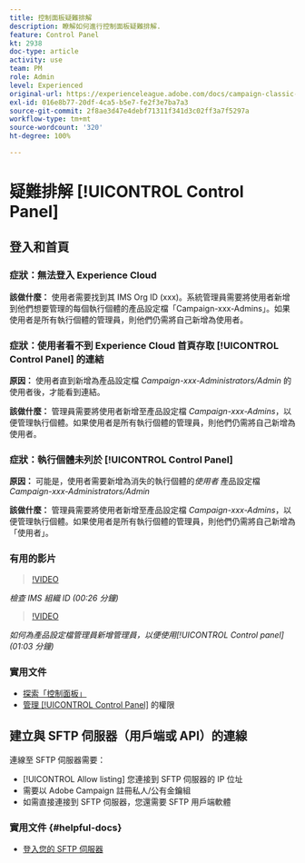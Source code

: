 ```yaml
---
title: 控制面板疑難排解
description: 瞭解如何進行控制面板疑難排解.
feature: Control Panel
kt: 2938
doc-type: article
activity: use
team: PM
role: Admin
level: Experienced
original-url: https://experienceleague.adobe.com/docs/campaign-classic-learn/tutorials/administrating/control-panel-acc/trouble-shooting.html
exl-id: 016e8b77-20df-4ca5-b5e7-fe2f3e7ba7a3
source-git-commit: 2f8ae3d47e4debf71311f341d3c02ff3a7f5297a
workflow-type: tm+mt
source-wordcount: '320'
ht-degree: 100%

---
```


# 疑難排解 [!UICONTROL Control Panel]

## 登入和首頁

### 症狀：無法登入 Experience Cloud

**該做什麼：**
使用者需要找到其 IMS Org ID (xxx)。系統管理員需要將使用者新增到他們想要管理的每個執行個體的產品設定檔「Campaign-xxx-Admins」。如果使用者是所有執行個體的管理員，則他們仍需將自己新增為使用者。

### 症狀：使用者看不到 Experience Cloud 首頁存取 [!UICONTROL Control Panel] 的連結

**原因：**
使用者直到新增為產品設定檔 _Campaign-xxx-Administrators/Admin_ 的使用者後，才能看到連結。

**該做什麼：**
管理員需要將使用者新增至產品設定檔 _Campaign-xxx-Admins_，以便管理執行個體。如果使用者是所有執行個體的管理員，則他們仍需將自己新增為使用者。

### 症狀：執行個體未列於 [!UICONTROL Control Panel]

**原因：**
可能是，使用者需要新增為消失的執行個體的*使用者* 產品設定檔&#x200B;_Campaign-xxx-Administrators/Admin_

**該做什麼：**
管理員需要將使用者新增至產品設定檔 _Campaign-xxx-Admins_，以便管理執行個體。如果使用者是所有執行個體的管理員，則他們仍需將自己新增為「使用者」。

### 有用的影片

>[!VIDEO](https://video.tv.adobe.com/v/27183?quality=12)

*檢查 IMS 組織 ID (00:26 分鐘)*

>[!VIDEO](https://video.tv.adobe.com/v/27147?quality=12)

*如何為產品設定檔管理員新增管理員，以便使用[!UICONTROL Control panel] (01:03 分鐘)*

### 實用文件

* [探索「控制面板」](https://experienceleague.adobe.com/docs/control-panel/using/control-panel-home.html?lang=zh-Hant)
* [管理 [!UICONTROL Control Panel]](https://experienceleague.adobe.com/docs/control-panel/using/control-panel-home.html?lang=en) 的權限

## 建立與 SFTP 伺服器（用戶端或 API）的連線

連線至 SFTP 伺服器需要：

* [!UICONTROL Allow listing] 您連接到 SFTP 伺服器的 IP 位址
* 需要以 Adobe Campaign 註冊私人/公有金鑰組
* 如需直接連接到 SFTP 伺服器，您還需要 SFTP 用戶端軟體

### 實用文件 {#helpful-docs}

* [登入您的 SFTP 伺服器](https://experienceleague.adobe.com/docs/control-panel/using/control-panel-home.html?lang=en)

